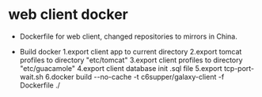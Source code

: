 # web client docker

* Dockerfile for web client, changed repositories to mirrors in China. 
       
* Build docker
    1.export client app to current directory
    2.export tomcat profiles to directory "etc/tomcat"
    3.export client profiles to directory "etc/guacamole"
    4.export client database init .sql file
    5.export tcp-port-wait.sh
    6.docker build --no-cache -t c6supper/galaxy-client -f Dockerfile ./
